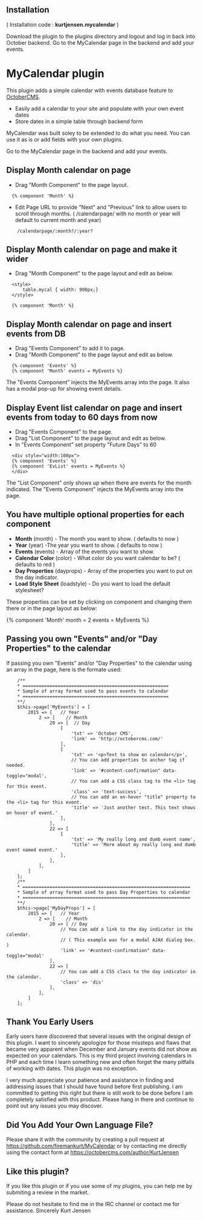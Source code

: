 ## Installation
( Installation code : __kurtjensen.mycalendar__ ) 

Download the plugin to the plugins directory and logout and log in back into October backend. Go to the MyCalendar page in the backend and add your events.

# MyCalendar plugin

This plugin adds a simple calendar with events database feature to [OctoberCMS](http://octobercms.com).

* Easily add a calendar to your site and populate with your own event dates
* Store dates in a simple table through backend form

MyCalendar was built soley to be extended to do what you need.  You can use it as is or add fields with your own plugins.


Go to the MyCalendar page in the backend and add your events.

## Display Month calendar on page
- Drag "Month Component" to the page layout.

```
  {% component 'Month' %}
``` 
- Edit Page URL to provide "Next" and "Previous" link to allow users to scroll through months. ( /calendarpage/  with no month or year will default to current month and year)
```
    /calendarpage/:month?/:year?
```

## Display Month calendar on page and make it wider
- Drag "Month Component" to the page layout and edit as below.

```
  <style>
      table.mycal { width: 900px;}
  </style>

  {% component 'Month' %}
``` 


## Display Month calendar on page and insert events from DB
- Drag "Events Component" to add it to page. 
- Drag "Month Component" to the page layout and edit as below.

```
  {% component 'Events' %}
  {% component 'Month' events = MyEvents %}
```

The "Events Component" injects the MyEvents array into the page. It also has a modal pop-up for showing event details.


## Display Event list calendar on page and insert events from today to 60 days from now
- Drag "Events Component" to the page. 
- Drag "List Component" to the page layout and edit as below.
- In "Events Component" set property "Future Days" to 60

```
  <div style="width:100px">
  {% component 'Events' %}
  {% component 'EvList' events = MyEvents %}
  </div>
```

The "List Component" only shows up when there are events for the month indicated.
The "Events Component" injects the MyEvents array into the page.

## You have multiple optional properties for each component
- __Month__ (month) - The month you want to show. ( defaults to now )
- __Year__ (year) -The year you want to show. ( defaults to now )
- __Events__ (events) - Array of the events you want to show. 
- __Calendar Color__ (color) - What color do you want calendar to be? ( defaults to red )
- __Day Properties__ (dayprops) - Array of the properties you want to put on the day indicator.
- __Load Style Sheet__ (loadstyle) - Do you want to load the default stylesheet?

These properties can be set by clicking on component and changing them there or in the page layout as below:
    
  {% component 'Month' month = 2 events = MyEvents %}



## Passing you own "Events" and/or "Day Properties" to the calendar
If passing you own "Events" and/or "Day Properties" to the calendar using an array in the page, here is the formate used:

```
    /**
    * ======================================================
    * Sample of array format used to pass events to calendar
    * ======================================================
    **/
    $this->page['MyEvents'] = [
        2015 => [   // Year
            2 => [    // Month
                20 => [  // Day
                    [
                        'txt' => 'October CMS', 
                        'link' => 'http://octobercms.com/'
                    ], 
                    [
                        'txt' => '<p>Text to show on calendar</p>', 
                        // You can add properties to anchor tag if needed.
                        'link' => '#content-confirmation" data-toggle="modal',
                        // You can add a CSS class tag to the <li> tag for this event.
                        'class' => 'text-success',
                        // You can add an on-hover "title" property to the <li> tag for this event.
                        'title' => 'Just another test. This text shows on hover of event.' 
                    ],
                ],
                22 => [
                    [
                        'txt' => 'My really long and dumb event name',
                        'title' => 'More about my really long and dumb event named event.'
                    ],
                ],
            ],
        ]
    ];
    /**
    * ==============================================================
    * Sample of array format used to pass Day Properties to calendar
    * ==============================================================
    **/
    $this->page['MyDayProps'] = [
        2015 => [   // Year
            2 => [    // Month
                20 => [ // Day
                    // You can add a link to the day indicator in the calendar.
                    // ( This example was for a modal AJAX dialog box. )
                    'link' => '#content-confirmation" data-toggle="modal'
                ],
                22 => [
                    // You can add a CSS class to the day indicator in the calendar.
                    'class' => 'dis'
                ],
            ],
        ] 
    ];
```


## Thank You Early Users
Early users have discovered that several issues with the original design of this plugin.  I want to sincerely apologize 
for those missteps and flaws that became very apparent when December and January events did not show as expected on your calendars.  This is my third project involving calendars in PHP and each time I learn something new and often forget the many pitfalls of working with dates.  This plugin was no exception.

I very much appreciate your patience and assistance in finding and addressing issues that I should have found before first publishing.  I am committed to getting this right but there is still work to be done before I am completely satisfied with this product.  Please hang in there and continue to point out any issues you may discover.


## Did You Add Your Own Language File?
Please share it with the community by creating a pull request at https://github.com/firemankurt/MyCalendar or by contacting me directly using the contact form at https://octobercms.com/author/KurtJensen 


## Like this plugin?
If you like this plugin or if you use some of my plugins, you can help me by submiting a review in the market.

Please do not hesitate to find me in the IRC channel or contact me for assistance.
Sincerely 
Kurt Jensen
